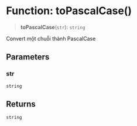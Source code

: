 # Function: toPascalCase()

> **toPascalCase**(`str`): `string`

Convert một chuỗi thành PascalCase

## Parameters

### str

`string`

## Returns

`string`
